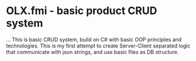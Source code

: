 # OLX.fmi - basic product CRUD system

... This is basic CRUD system, build on C# with basic OOP principles and technologies. This is my first attempt to create Server-Client separated logic that communicate with json strings, and use basic files as DB structure.